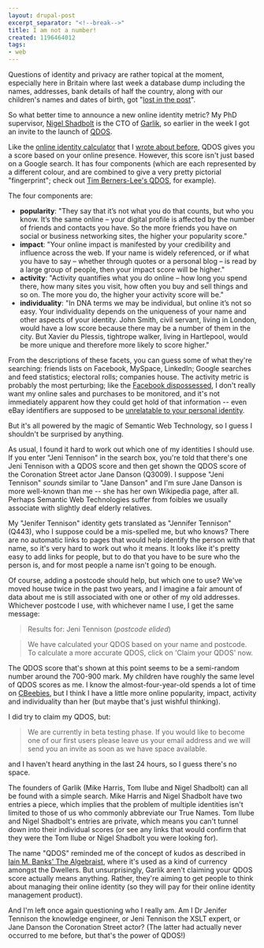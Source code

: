 ```yaml
---
layout: drupal-post
excerpt_separator: "<!--break-->"
title: I am not a number!
created: 1196464012
tags:
- web
---
```

Questions of identity and privacy are rather topical at the moment, especially here in Britain where last week a database dump including the names, addresses, bank details of half the country, along with our children's names and dates of birth, got "[lost in the post][2]".

So what better time to announce a new online identity metric? My PhD supervisor, [Nigel Shadbolt][4] is the CTO of [Garlik][5], so earlier in the week I got an invite to the launch of [QDOS][3].

Like the [online identity calculator][6] that I [wrote about before][1], QDOS gives you a score based on your online presence. However, this score isn't just based on a Google search. It has four components (which are each represented by a different colour, and are combined to give a very pretty pictorial "fingerprint"; check out [Tim Berners-Lee's QDOS][10], for example).

[1]: http://www.jenitennison.com/blog/node/38 "Claiming your online identity"
[2]: http://www.guardian.co.uk/uk_news/story/0,,2214110,00.html "The Guardian: Personal details of every child in UK lost by Revenue & Customs"
[3]: http://www.qdos.com/ "QDOS"
[4]: http://users.ecs.soton.ac.uk/nrs/ "Nigel Shadbolt at University of Southampton"
[5]: http://www.garlik.com/ "Garlik"
[6]: http://www.careerdistinction.com/onlineid/step1.html "Career Distinction: Online Identity Calculator"
[7]: http://norman.walsh.name/2007/11/27/facebook "Norm Walsh: Goodbye, Facebook"
[8]: http://pages.ebay.co.uk/help/newtoebay/resolving-concerns.html#protectingprivacy "eBay: Trust and Safety: Protecting Privacy"
[9]: http://www.bbc.co.uk/cbeebies "CBeebies"
[10]: http://qdos.com/celeb/2ff3668e49590f7f8429ff7316c76bb8 "QDOS: Tim Berners-Lee"
[11]: http://www.amazon.co.uk/Algebraist-Iain-M-Banks/dp/1841492299 "Amazon: Iain M. Banks: The Algebraist"
[12]: http://qdos.com/celeb/6050a1f1a818bf959f70afbd46273dea "QDOS: Barak Obama"

<!--break-->

The four components are:

  * **popularity**: "They say that it’s not what you do that counts, but who you know. It’s the same online – your digital profile is affected by the number of friends and contacts you have.  So the more friends you have on social or business networking sites, the higher your popularity score."
  * **impact**: "Your online impact is manifested by your credibility and influence across the web.  If your name is widely referenced, or if what you have to say – whether through quotes or a personal blog – is read by a large group of people, then your impact score will be higher."
  * **activity**: "Activity quantifies what you do online – how long you spend there, how many sites you visit, how often you buy and sell things and so on. The more you do, the higher your activity score will be."
  * **individuality**: "In DNA terms we may be individual, but online it’s not so easy. Your individuality depends on the uniqueness of your name and other aspects of your identity.  John Smith, civil servant, living in London, would have a low score because there may be a number of them in the city.  But Xavier du Plessis, tightrope walker, living in Hartlepool, would be more unique and therefore more likely to score higher."

From the descriptions of these facets, you can guess some of what they're searching: friends lists on Facebook, MySpace, LinkedIn; Google searches and feed statistics; electoral rolls; companies house. The activity metric is probably the most perturbing; like the [Facebook dispossessed][7], I don't really want my online sales and purchases to be monitored, and it's not immediately apparent how they could get hold of that information -- even eBay identifiers are supposed to be [unrelatable to your personal identity][8].

But it's all powered by the magic of Semantic Web Technology, so I guess I shouldn't be surprised by anything.

As usual, I found it hard to work out which one of my identities I should use. If you enter "Jeni Tennison" in the search box, you're told that there's one Jeni Tennison with a QDOS score and then get shown the QDOS score of the Coronation Street actor Jane Danson (Q3009). I suppose "Jeni Tennison" *sounds* similar to "Jane Danson" and I'm sure Jane Danson is more well-known than me -- she has her own Wikipedia page, after all. Perhaps Semantic Web Technologies suffer from foibles we usually associate with slightly deaf elderly relatives.

My "Jenifer Tennison" identity gets translated as "Jennifer Tennison" (Q443), who I suppose could be a mis-spelled me, but who knows? There are no automatic links to pages that would help identify the person with that name, so it's very hard to work out who it means. It looks like it's pretty easy to add links for people, but to do that you have to be sure who the person is, and for most people a name isn't going to be enough.

Of course, adding a postcode should help, but which one to use? We've moved house twice in the past two years, and I imagine a fair amount of data about me is still associated with one or other of my old addresses. Whichever postcode I use, with whichever name I use, I get the same message:

> Results for: Jeni Tennison (*postcode elided*)

> We have calculated your QDOS based on your name and postcode. To calculate a more accurate QDOS, click on 'Claim your QDOS' now.

The QDOS score that's shown at this point seems to be a semi-random number around the 700-900 mark. My children have roughly the same level of QDOS scores as me. I know the almost-four-year-old spends a lot of time on [CBeebies][9], but I think I have a little more online popularity, impact, activity and individuality than her (but maybe that's just wishful thinking).

I did try to claim my QDOS, but:

> We are currently in beta testing phase. If you would like to become one of our first users please leave us your email address and we will send you an invite as soon as we have space available.

and I haven't heard anything in the last 24 hours, so I guess there's no space.

The founders of Garlik (Mike Harris, Tom Ilube and Nigel Shadbolt) can all be found with a simple search. Mike Harris and Nigel Shadbolt have two entries a piece, which implies that the problem of multiple identities isn't limited to those of us who commonly abbreviate our True Names. Tom Ilube and Nigel Shadbolt's entries are private, which means you can't tunnel down into their individual scores (or see any links that would confirm that they were the Tom Ilube or Nigel Shadbolt you were looking for).

The name "QDOS" reminded me of the concept of kudos as described in [Iain M. Banks' The Algebraist][11], where it's used as a kind of currency amongst the Dwellers. But unsurprisingly, Garlik aren't claiming your QDOS score actually means anything. Rather, they're aiming to get people to think about managing their online identity (so they will pay for their online identity management product).

And I'm left once again questioning who I really am. Am I Dr Jenifer Tennison the knowledge engineer, or Jeni Tennison the XSLT expert, or Jane Danson the Coronation Street actor? (The latter had actually never occurred to me before, but that's the power of QDOS!)
